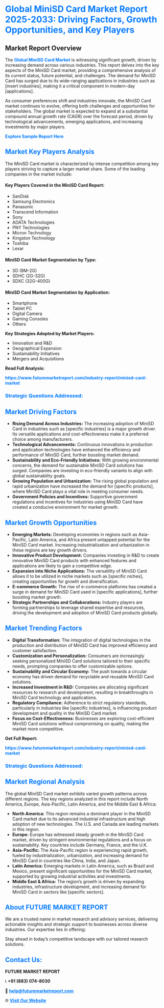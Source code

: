 <h1 style="color: #007BFF;">Global MiniSD Card Market Report 2025-2033: Driving Factors, Growth Opportunities, and Key Players</h1>

<section id="overview">
<h2>Market Report Overview</h2>
<p>The <a href="https://www.futuremarketreport.com/industry-report/minisd-card-market" style="color: #007BFF; text-decoration: none;"><strong>Global MiniSD Card Market</strong></a> is witnessing significant growth, driven by increasing demand across various industries. This report delves into the key aspects of the MiniSD Card market, providing a comprehensive analysis of its current status, future potential, and challenges. The demand for MiniSD Card has surged due to its wide-ranging applications in industries such as [insert industries], making it a critical component in modern-day [applications].</p>
<p>As consumer preferences shift and industries innovate, the MiniSD Card market continues to evolve, offering both challenges and opportunities for stakeholders. The global market is expected to expand at a substantial compound annual growth rate (CAGR) over the forecast period, driven by technological advancements, emerging applications, and increasing investments by major players.</p>
</section>

<section id="overview">
<p><a href="https://www.futuremarketreport.com/request-sample/reportId=82340" style="color: #007BFF; text-decoration: none;"><strong>Explore Sample Report Here</strong></a></p>
</section>

<section id="key-players">
<h2 style="color: #007BFF;">Market Key Players Analysis</h2>
<p>The MiniSD Card market is characterized by intense competition among key players striving to capture a larger market share. Some of the leading companies in the market include:</p>
<h4>Key Players Covered in the MiniSD Card Report:</h4>
<ul><li>SanDisk</li><li>Samsung Electronics</li><li>Panasonic</li><li>Transcend Information</li><li>Sony</li><li>ADATA Technologies</li><li>PNY Technologies</li><li>Micron Technology</li><li>Kingston Technology</li><li>Toshiba</li><li>Lexar</li></ul>
<h4>MiniSD Card Market Segmentation by Type:</h4>
<ul><li>SD (8M-2G)</li><li>SDHC (2G-32G)</li><li>SDXC (32G-400G)</li></ul>

<h4>MiniSD Card Market Segmentation by Application:</h4>
<ul><li>Smartphone</li><li>Tablet PC</li><li>Digital Camera</li><li>Gaming Consoles</li><li>Others</li></ul>
<p><strong>Key Strategies Adopted by Market Players:</strong></p>
<ul>
<li>Innovation and R&D</li>
<li>Geographical Expansion</li>
<li>Sustainability Initiatives</li>
<li>Mergers and Acquisitions</li>
</ul>
</section>

<section>
<p><strong>Read Full Analysis: </strong></p><a href="https://www.futuremarketreport.com/industry-report/minisd-card-market" style="color: #007BFF; text-decoration: none;"><strong>https://www.futuremarketreport.com/industry-report/minisd-card-market</strong></a>
<h3 style="color: #007BFF;">Strategic Questions Addressed:</h3>
</section>

<section id="driving-factors">
<h2 style="color: #007BFF;">Market Driving Factors</h2>
<ul>
<li><strong>Rising Demand Across Industries:</strong> The increasing adoption of MiniSD Card in industries such as [specific industries] is a major growth driver. Its versatile applications and cost-effectiveness make it a preferred choice among manufacturers.</li>
<li><strong>Technological Advancements:</strong> Continuous innovations in production and application technologies have enhanced the efficiency and performance of MiniSD Card, further boosting market demand.</li>
<li><strong>Sustainability and Eco-Friendly Initiatives:</strong> With growing environmental concerns, the demand for sustainable MiniSD Card solutions has surged. Companies are investing in eco-friendly variants to align with global sustainability goals.</li>
<li><strong>Growing Population and Urbanization:</strong> The rising global population and rapid urbanization have increased the demand for [specific products], where MiniSD Card plays a vital role in meeting consumer needs.</li>
<li><strong>Government Policies and Incentives:</strong> Supportive government regulations and incentives for industries using MiniSD Card have created a conducive environment for market growth.</li>
</ul>
</section>

<section id="growth-opportunities">
<h2 style="color: #007BFF;">Market Growth Opportunities</h2>
<ul>
<li><strong>Emerging Markets:</strong> Developing economies in regions such as Asia-Pacific, Latin America, and Africa present untapped potential for the MiniSD Card market. Increasing industrialization and urbanization in these regions are key growth drivers.</li>
<li><strong>Innovative Product Development:</strong> Companies investing in R&D to create innovative MiniSD Card products with enhanced features and applications are likely to gain a competitive edge.</li>
<li><strong>Expansion into Niche Applications:</strong> The versatility of MiniSD Card allows it to be utilized in niche markets such as [specific niches], creating opportunities for growth and diversification.</li>
<li><strong>E-commerce Growth:</strong> The rise of e-commerce platforms has created a surge in demand for MiniSD Card used in [specific applications], further boosting market growth.</li>
<li><strong>Strategic Partnerships and Collaborations:</strong> Industry players are forming partnerships to leverage shared expertise and resources, driving the development and adoption of MiniSD Card products globally.</li>
</ul>
</section>

<section id="trending-factors">
<h2 style="color: #007BFF;">Market Trending Factors</h2>
<ul>
<li><strong>Digital Transformation:</strong> The integration of digital technologies in the production and distribution of MiniSD Card has improved efficiency and customer satisfaction.</li>
<li><strong>Customization and Personalization:</strong> Consumers are increasingly seeking personalized MiniSD Card solutions tailored to their specific needs, prompting companies to offer customizable options.</li>
<li><strong>Sustainability and Circular Economy:</strong> The push towards a circular economy has driven demand for recyclable and reusable MiniSD Card solutions.</li>
<li><strong>Increased Investment in R&D:</strong> Companies are allocating significant resources to research and development, resulting in breakthroughs in MiniSD Card technology and applications.</li>
<li><strong>Regulatory Compliance:</strong> Adherence to strict regulatory standards, particularly in industries like [specific industries], is influencing product development and quality in the MiniSD Card market.</li>
<li><strong>Focus on Cost-Effectiveness:</strong> Businesses are exploring cost-efficient MiniSD Card solutions without compromising on quality, making the market more competitive.</li>
</ul>
</section>

<section>
<p><strong>Get Full Report: </strong></p><a href="https://www.futuremarketreport.com/industry-report/minisd-card-market" style="color: #007BFF; text-decoration: none;"><strong>https://www.futuremarketreport.com/industry-report/minisd-card-market</strong></a>
<h3 style="color: #007BFF;">Strategic Questions Addressed:</h3>
</section>


<section id="regional-analysis">
<h2 style="color: #007BFF;">Market Regional Analysis</h2>
<p>The global MiniSD Card market exhibits varied growth patterns across different regions. The key regions analyzed in this report include North America, Europe, Asia-Pacific, Latin America, and the Middle East & Africa:</p>
<ul>
<li><strong>North America:</strong> This region remains a dominant player in the MiniSD Card market due to its advanced industrial infrastructure and high adoption of new technologies. The U.S. and Canada are leading markets in this region.</li>
<li><strong>Europe:</strong> Europe has witnessed steady growth in the MiniSD Card market, driven by stringent environmental regulations and a focus on sustainability. Key countries include Germany, France, and the U.K.</li>
<li><strong>Asia-Pacific:</strong> The Asia-Pacific region is experiencing rapid growth, fueled by industrialization, urbanization, and increasing demand for MiniSD Card in countries like China, India, and Japan.</li>
<li><strong>Latin America:</strong> Emerging markets in Latin America, such as Brazil and Mexico, present significant opportunities for the MiniSD Card market, supported by growing industrial activities and investments.</li>
<li><strong>Middle East & Africa:</strong> The region’s growth is driven by expanding industries, infrastructure development, and increasing demand for MiniSD Card in sectors like [specific sectors].</li>
</ul>
</section>

<footer>
<h2 style="color: #007BFF;">About FUTURE MARKET REPORT</h2>
<p>We are a trusted name in market research and advisory services, delivering actionable insights and strategic support to businesses across diverse industries. Our expertise lies in offering:</p>

<p>Stay ahead in today’s competitive landscape with our tailored research solutions.</p>

<h2 style="color: #007BFF;">Contact Us:</h2>
<p><strong>FUTURE MARKET REPORT</strong></p>
<p>📞 <strong>+91 (883) 074-8030</strong></p>
<p>📧 <strong><a href="mailto:help@futuremarketreport.com" style="color: #007BFF;">help@futuremarketreport.com</a></strong></p>
<p>🌐 <strong><a href="https://www.futuremarketreport.com/" style="color: #007BFF;">Visit Our Website</a></strong></p>
</footer>